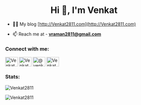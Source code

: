 <h1 align="center">Hi 👋, I'm Venkat</h1>

- 👨‍💻 My blog [http://Venkat2811.com](http://Venkat2811.com)

- 📫 Reach me at - **vraman2811@gmail.com**


<h3 align="left">Connect with me:</h3>
<p align="left">
<a href="https://linkedin.com/in/Venkat2811" target="blank"><img align="center" src="https://raw.githubusercontent.com/rahuldkjain/github-profile-readme-generator/master/src/images/icons/Social/linked-in-alt.svg" alt="Venkat2811" height="30" width="40" /></a>
<a href="https://twitter.com/Venkat2811" target="blank"><img align="center" src="https://raw.githubusercontent.com/rahuldkjain/github-profile-readme-generator/master/src/images/icons/Social/twitter.svg" alt="Venkat2811" height="30" width="40" /></a>
<a href="https://medium.com/@venkat2811" target="blank"><img align="center" src="https://raw.githubusercontent.com/rahuldkjain/github-profile-readme-generator/master/src/images/icons/Social/medium.svg" alt="@venkat2811" height="30" width="40" /></a>
<a href="https://dev.to/venkat2811" target="blank"><img align="center" src="https://cdn.jsdelivr.net/npm/simple-icons@3.0.1/icons/dev-dot-to.svg" alt="Venkat2811" height="30" width="40" /></a>
</p>
<!--
<h3 align="left">Languages and Tools:</h3>
<p align="left"> <a href="https://www.gnu.org/software/bash/" target="_blank"> <img src="https://www.vectorlogo.zone/logos/gnu_bash/gnu_bash-icon.svg" alt="bash" width="40" height="40"/> </a> <a href="https://www.docker.com/" target="_blank"> <img src="https://raw.githubusercontent.com/devicons/devicon/master/icons/docker/docker-original-wordmark.svg" alt="docker" width="40" height="40"/> </a> <a href="https://flask.palletsprojects.com/" target="_blank"> <img src="https://www.vectorlogo.zone/logos/pocoo_flask/pocoo_flask-icon.svg" alt="flask" width="40" height="40"/> </a> <a href="https://git-scm.com/" target="_blank"> <img src="https://www.vectorlogo.zone/logos/git-scm/git-scm-icon.svg" alt="git" width="40" height="40"/> </a> <a href="https://kafka.apache.org/" target="_blank"> <img src="https://www.vectorlogo.zone/logos/apache_kafka/apache_kafka-icon.svg" alt="kafka" width="40" height="40"/> </a> <a href="https://www.linux.org/" target="_blank"> <img src="https://raw.githubusercontent.com/devicons/devicon/master/icons/linux/linux-original.svg" alt="linux" width="40" height="40"/> </a> <a href="https://www.mongodb.com/" target="_blank"> <img src="https://raw.githubusercontent.com/devicons/devicon/master/icons/mongodb/mongodb-original-wordmark.svg" alt="mongodb" width="40" height="40"/> </a> <a href="https://opencv.org/" target="_blank"> <img src="https://www.vectorlogo.zone/logos/opencv/opencv-icon.svg" alt="opencv" width="40" height="40"/> </a> <a href="https://www.postgresql.org" target="_blank"> <img src="https://raw.githubusercontent.com/devicons/devicon/master/icons/postgresql/postgresql-original-wordmark.svg" alt="postgresql" width="40" height="40"/> </a> <a href="https://www.python.org" target="_blank"> <img src="https://raw.githubusercontent.com/devicons/devicon/master/icons/python/python-original.svg" alt="python" width="40" height="40"/> </a> <a href="https://pytorch.org/" target="_blank"> <img src="https://www.vectorlogo.zone/logos/pytorch/pytorch-icon.svg" alt="pytorch" width="40" height="40"/> </a> <a href="https://redis.io" target="_blank"> <img src="https://raw.githubusercontent.com/devicons/devicon/master/icons/redis/redis-original-wordmark.svg" alt="redis" width="40" height="40"/> </a> <a href="https://scikit-learn.org/" target="_blank"> <img src="https://upload.wikimedia.org/wikipedia/commons/0/05/Scikit_learn_logo_small.svg" alt="scikit_learn" width="40" height="40"/> </a> <a href="https://www.tensorflow.org" target="_blank"> <img src="https://www.vectorlogo.zone/logos/tensorflow/tensorflow-icon.svg" alt="tensorflow" width="40" height="40"/> </a> </p>
-->

<h3 align="left">Stats:</h3>

<p><img align="left" src="https://github-readme-stats-c5gq.vercel.app/api/top-langs?username=Venkat2811&hide_title=true&show_icons=true&locale=en&layout=compact&langs_count=10" alt="Venkat2811" /></p>
<br />
<p><img align="left" src="https://github-readme-stats-c5gq.vercel.app/api?username=Venkat2811&count_private=true&hide_title=true&show_icons=true&locale=en" alt="Venkat2811" /></p>

<!--
<p><img align="center" src="https://github-readme-streak-stats.herokuapp.com/?user=Venkat2811&count_private=true" alt="Venkat2811" /></p>
-->
